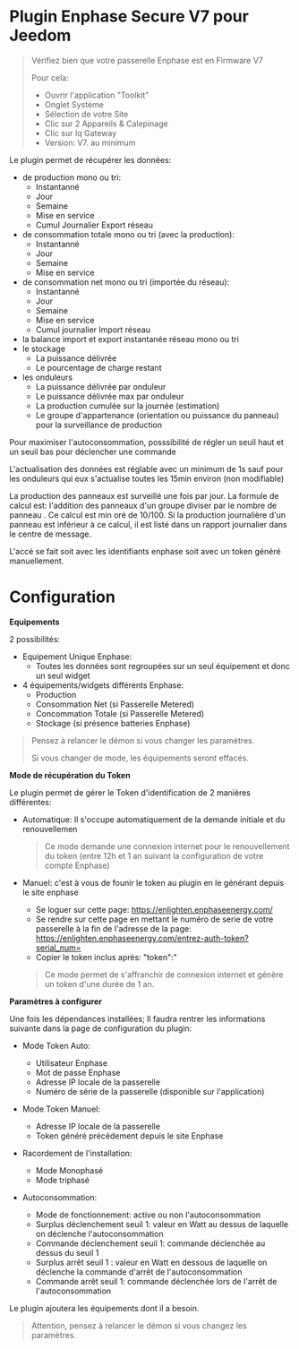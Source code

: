 # Plugin Enphase Secure V7 pour Jeedom

> Vérifiez bien que votre passerelle Enphase est en Firmware V7
> 
> Pour cela:
> * Ouvrir l'application "Toolkit"
> * Onglet Système
> * Sélection de votre Site
> * Clic sur 2 Appareils & Calepinage
> * Clic sur Iq Gateway
> * Version: V7. au minimum

Le plugin permet de récupérer les données: 
* de production mono ou tri:
    * Instantanné
    * Jour
    * Semaine
    * Mise en service
    * Cumul Journalier Export réseau
* de consommation totale mono ou tri (avec la production):
    * Instantanné
    * Jour
    * Semaine
    * Mise en service
* de consommation net mono ou tri (importée du réseau):
    * Instantanné
    * Jour
    * Semaine
    * Mise en service
    * Cumul journalier Import réseau
* la balance import et export instantanée réseau mono ou tri
* le stockage
    * La puissance délivrée
    * Le pourcentage de charge restant
* les onduleurs
    * La puissance délivrée par onduleur
    * Le puissance délivrée max par onduleur
    * La production cumulée sur la journée (estimation)
    * Le groupe d'appartenance (orientation ou puissance du panneau) pour la surveillance de production


Pour maximiser l'autoconsommation, posssibilité de régler un seuil haut et un seuil bas pour déclencher une commande

L'actualisation des données est réglable avec un minimum de 1s sauf pour les onduleurs qui eux s'actualise toutes les 15min environ (non modifiable)

La production des panneaux est surveillé une fois par jour. La formule de calcul est: l'addition des panneaux d'un groupe diviser par le nombre de panneau . Ce calcul est min oré de 10/100. Si la production journalière d'un panneau est inférieur à ce calcul, il est listé dans un rapport journalier dans le centre de message.

L'accé se fait soit avec les identifiants enphase soit avec un token généré manuellement.

# Configuration

**Equipements**

2 possibilités:
* Equipement Unique Enphase: 
   * Toutes les données sont regroupées sur un seul équipement et donc un seul widget
* 4 équipements/widgets différents Enphase:
   * Production
   * Consommation Net (si Passerelle Metered)
   * Concommation Totale (si Passerelle Metered)
   * Stockage (si présence batteries Enphase)
   
> Pensez à relancer le démon si vous changer les paramètres.
>
> Si vous changer de mode, les équipements seront effacés.

**Mode de récupération du Token**

Le plugin permet de gérer le Token d'identification de 2 manières différentes:
* Automatique: Il s'occupe automatiquement de la demande initiale et du renouvellemen
   > Ce mode demande une connexion internet pour le renouvellement du token (entre 12h et 1 an suivant la configuration de votre compte Enphase)

* Manuel: c'est à vous de founir le token au plugin en le générant depuis le site enphase
   * Se loguer sur cette page: https://enlighten.enphaseenergy.com/
   * Se rendre sur cette page en mettant le numéro de serie de votre passerelle à la fin de l'adresse de la page:  https://enlighten.enphaseenergy.com/entrez-auth-token?serial_num=<LE NUMERO DE SERIE DE VOTRE PASSERELLE> 
   * Copier le token inclus après: "token":"
   > Ce mode permet de s'affranchir de connexion internet et génère un token d'une durée de 1 an.

**Paramètres à configurer**

Une fois les dépendances installées;
Il faudra  rentrer les informations suivante dans la page de configuration du plugin:
* Mode Token Auto:
   * Utilisateur Enphase
   * Mot de passe Enphase
   * Adresse IP locale de la passerelle
   * Numéro de série de la passerelle (disponible sur l'application)
* Mode Token Manuel:
   * Adresse IP locale de la passerelle
   * Token généré précédement depuis le site Enphase

* Racordement de l'installation:
   * Mode Monophasé
   * Mode triphasé

* Autoconsommation:
   * Mode de fonctionnement: active ou non l'autoconsommation
   * Surplus déclenchement seuil 1: valeur en Watt au dessus de laquelle on déclenche l'autoconsommation
   * Commande déclenchement seuil 1: commande déclenchée au dessus du seuil 1
   * Surplus arrêt seuil 1 : valeur en Watt en dessous de laquelle on déclenche la commande d'arrêt de l'autoconsommation
   * Commande arrêt seuil 1: commande déclenchée lors de l'arrêt de l'autoconsommation

Le plugin ajoutera les équipements dont il a besoin.

>Attention, pensez à relancer le démon si vous changez les paramètres.
